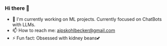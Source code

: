 ### Hi there 👋

- 🔭 I'm currently working on ML projects. Currently focused on ChatBots with LLMs.
- 📫 How to reach me: aipskohlbecker@gmail.com
- ⚡ Fun fact: Obsessed with kidney beans💕
  
<!--
**AnnaKohlbecker/AnnaKohlbecker** is a ✨ _special_ ✨ repository because its `README.md` (this file) appears on your GitHub profile.

Here are some ideas to get you started:

- 🔭 I’m currently working on ...
- 🌱 I’m currently learning ...
- 👯 I’m looking to collaborate on ...
- 🤔 I’m looking for help with ...
- 💬 Ask me about ...
- 📫 How to reach me: ...
- 😄 Pronouns: ...
- ⚡ Fun fact: ...
-->
